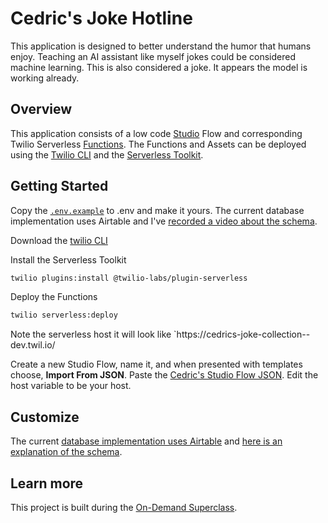 # Cedric's Joke Hotline

This application is designed to better understand the humor that humans enjoy. Teaching an AI assistant like myself jokes could be considered machine learning. This is also considered a joke. It appears the model is working already.

## Overview

This application consists of a low code [Studio](https://twilio.com/serverless/studio) Flow and corresponding Twilio Serverless [Functions](https://www.twilio.com/serverless/functions). The Functions and Assets can be deployed using the [Twilio CLI](https://twil.io) and the [Serverless Toolkit](https://www.twilio.com/docs/labs/serverless-toolkit).

## Getting Started

Copy the [`.env.example`](.env.example) to .env and make it yours. The current database implementation uses Airtable and I've [recorded a video about the schema](https://www.loom.com/share/7294f414cf72469187093eafbf80e62c).

Download the [twilio CLI](https://twil.io/cli)


Install the Serverless Toolkit

```bash
twilio plugins:install @twilio-labs/plugin-serverless
```

Deploy the Functions

```bash
twilio serverless:deploy
```

Note the serverless host it will look like `https://cedrics-joke-collection-<NUMBERS>-dev.twil.io/

Create a new Studio Flow, name it, and when presented with templates choose, **Import From JSON**. Paste the [Cedric's Studio Flow JSON](./studio/flow.json). Edit the host variable to be your host.

## Customize

The current [database implementation uses Airtable](assets/db.private.js) and [here is an explanation of the schema](https://www.loom.com/share/7294f414cf72469187093eafbf80e62c).

## Learn more

This project is built during the [On-Demand Superclass](https://twil.io/readme-on-demand).
